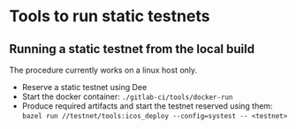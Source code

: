 # Tools to run static testnets

## Running a static testnet from the local build

The procedure currently works on a linux host only.

* Reserve a static testnet using Dee
* Start the docker container: `./gitlab-ci/tools/docker-run`
* Produce required artifacts and start the testnet reserved using them: `bazel run //testnet/tools:icos_deploy --config=systest -- <testnet>`

